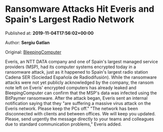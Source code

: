 
# Ransomware Attacks Hit Everis and Spain's Largest Radio Network

Published at: **2019-11-04T17:56:02+00:00**

Author: **Sergiu Gatlan**

Original: [BleepingComputer](https://www.bleepingcomputer.com/news/security/ransomware-attacks-hit-everis-and-spains-largest-radio-network/)

Everis​, an NTT DATA company and one of Spain's largest managed service providers (MSP), had its computer systems encrypted today in a ransomware attack, just as it happened to Spain's largest radio station Cadena SER (Sociedad Española de Radiodifusión).
While the ransomware attacks were not yet publicly acknowledged by the company, the ransom note left on Everis' encrypted computers has already leaked and BleepingComputer can confirm that the MSP's data was infected using the BitPaymer ransomware.
After the attack began, Everis sent an internal notification saying that they "are suffering a massive virus attack on the Everis network. Please keep the PCs off."
"The network has been disconnected with clients and between offices. We will keep you updated. Please, send urgently the message directly to your teams and colleagues due to standard communication problems," Everis added.
